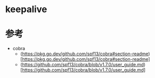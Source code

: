 # keepalive


# 参考
- cobra
  - (https://pkg.go.dev/github.com/spf13/cobra#section-readme)[https://pkg.go.dev/github.com/spf13/cobra#section-readme]
  - (https://github.com/spf13/cobra/blob/v1.7.0/user_guide.md)[https://github.com/spf13/cobra/blob/v1.7.0/user_guide.md]

